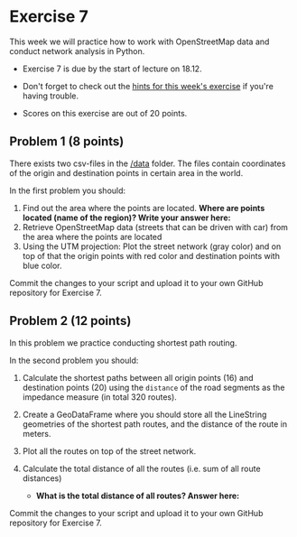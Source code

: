 # Exercise 7

This week we will practice how to work with OpenStreetMap data and conduct network analysis in Python.

- Exercise 7 is due by the start of lecture on 18.12.

- Don't forget to check out the [hints for this week's exercise](https://automating-gis-processes.github.io/2017/lessons/L7/exercise-7-hints.html) if you're having trouble.

- Scores on this exercise are out of 20 points.

## Problem 1 (8 points)

There exists two csv-files in the [/data](/data) folder. The files contain coordinates of the
origin and destination points in certain area in the world.

In the first problem you should:

 1. Find out the area where the points are located. **Where are points located (name of the region)? Write your answer here:**
 2. Retrieve OpenStreetMap data (streets that can be driven with car) from the area where the points are located
 3. Using the UTM projection: Plot the street network (gray color) and on top of that the origin points with red color and destination points with blue color.

Commit the changes to your script and upload it to your own GitHub repository for Exercise 7.

## Problem 2 (12 points)

In this problem we practice conducting shortest path routing.

In the second problem you should:

 1. Calculate the shortest paths between all origin points (16) and destination points (20) using the `distance` of the road segments as the impedance measure (in total 320 routes).
 2. Create a GeoDataFrame where you should store all the LineString geometries of the shortest path routes, and the distance of the route in meters.
 3. Plot all the routes on top of the street network.
 4. Calculate the total distance of all the routes (i.e. sum of all route distances)

    - **What is the total distance of all routes? Answer here:**

Commit the changes to your script and upload it to your own GitHub repository for Exercise 7.

